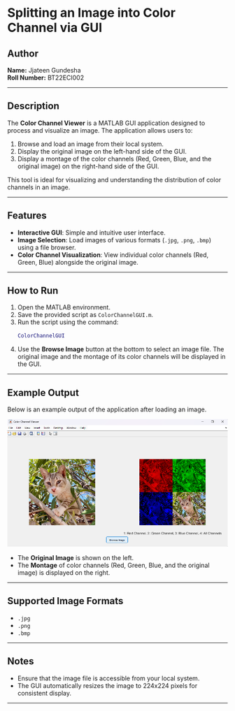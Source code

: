 # Splitting an Image into Color Channel via GUI

## Author
**Name:** Jjateen Gundesha  
**Roll Number:** BT22ECI002  

---

## Description
The **Color Channel Viewer** is a MATLAB GUI application designed to process and visualize an image. The application allows users to:  
1. Browse and load an image from their local system.  
2. Display the original image on the left-hand side of the GUI.  
3. Display a montage of the color channels (Red, Green, Blue, and the original image) on the right-hand side of the GUI.

This tool is ideal for visualizing and understanding the distribution of color channels in an image.

---

## Features
- **Interactive GUI**: Simple and intuitive user interface.  
- **Image Selection**: Load images of various formats (`.jpg`, `.png`, `.bmp`) using a file browser.  
- **Color Channel Visualization**: View individual color channels (Red, Green, Blue) alongside the original image.  

---

## How to Run
1. Open the MATLAB environment.
2. Save the provided script as `ColorChannelGUI.m`.
3. Run the script using the command:
   ```matlab
   ColorChannelGUI
   ```
4. Use the **Browse Image** button at the bottom to select an image file. The original image and the montage of its color channels will be displayed in the GUI.

---

## Example Output
Below is an example output of the application after loading an image.

![Example Output](output.png)  

- The **Original Image** is shown on the left.  
- The **Montage** of color channels (Red, Green, Blue, and the original image) is displayed on the right.  

---

## Supported Image Formats
- `.jpg`
- `.png`
- `.bmp`

---

## Notes
- Ensure that the image file is accessible from your local system.  
- The GUI automatically resizes the image to 224x224 pixels for consistent display.  

---

